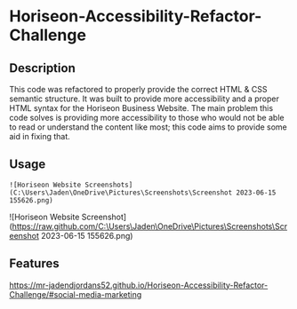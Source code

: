 # Horiseon-Accessibility-Refactor-Challenge

## Description

This code was refactored to properly provide the correct HTML & CSS semantic structure. It was built to provide more accessibility and a proper HTML syntax for the Horiseon Business Website. The main problem this code solves is providing more accessibility to those who would not be able to read or understand the content like most; this code aims to provide some aid in fixing that. 

## Usage

    ![Horiseon Website Screenshots](C:\Users\Jaden\OneDrive\Pictures\Screenshots\Screenshot 2023-06-15 155626.png)
![Horiseon Website Screenshot](https://raw.github.com/C:\Users\Jaden\OneDrive\Pictures\Screenshots\Screenshot 2023-06-15 155626.png)
## Features

 https://mr-jadendjordans52.github.io/Horiseon-Accessibility-Refactor-Challenge/#social-media-marketing
